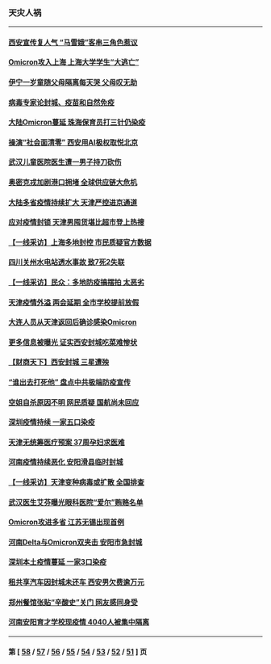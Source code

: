 ### 天灾人祸
---
#### [西安宣传复人气 “马雪娥”客串三角色惹议](../../pages/ncid280/n13506665.md) 
#### [Omicron攻入上海 上海大学学生“大逃亡”](../../pages/ncid280/n13506563.md) 
#### [伊宁一岁童随父母隔离每天哭 父母叹无助](../../pages/ncid280/n13506395.md) 
#### [病毒专家论封城、疫苗和自然免疫](../../pages/ncid280/n13506139.md) 
#### [大陆Omicron蔓延 珠海保育员打三针仍染疫](../../pages/ncid280/n13506285.md) 
#### [操演“社会面清零” 西安用AI极权取悦北京](../../pages/ncid280/n13505996.md) 
#### [武汉儿童医院医生遭一男子持刀砍伤](../../pages/ncid280/n13505948.md) 
#### [奥密克戎加剧港口拥堵 全球供应链大危机](../../pages/ncid280/n13505905.md) 
#### [大陆多省疫情持续扩大 天津严控进京通道](../../pages/ncid280/n13504442.md) 
#### [应对疫情封锁 天津男囤货堪比超市登上热搜](../../pages/ncid280/n13503614.md) 
#### [【一线采访】上海多地封控 市民质疑官方数据](../../pages/ncid280/n13503239.md) 
#### [四川关州水电站透水事故 致7死2失联](../../pages/ncid280/n13503484.md) 
#### [【一线采访】民众：多地防疫搞摆拍 太恶劣](../../pages/ncid280/n13502371.md) 
#### [天津疫情外溢 两会延期 全市学校提前放假](../../pages/ncid280/n13501501.md) 
#### [大连人员从天津返回后确诊感染Omicron](../../pages/ncid280/n13501091.md) 
#### [更多信息被曝光 证实西安封城吃菜难惨状](../../pages/ncid280/n13501078.md) 
#### [【财商天下】西安封城 三星遭殃](../../pages/ncid280/n13500370.md) 
#### [“谁出去打死他” 盘点中共极端防疫宣传](../../pages/ncid280/n13497929.md) 
#### [空姐自杀原因不明 网民质疑 国航尚未回应](../../pages/ncid280/n13499651.md) 
#### [深圳疫情持续 一家五口染疫](../../pages/ncid280/n13499482.md) 
#### [天津无统筹医疗预案 37周孕妇求医难](../../pages/ncid280/n13498500.md) 
#### [河南疫情持续恶化 安阳滑县临时封城](../../pages/ncid280/n13499126.md) 
#### [【一线采访】天津变种病毒或扩散 全国排查](../../pages/ncid280/n13497734.md) 
#### [武汉医生艾芬曝光眼科医院“爱尔”贿赂名单](../../pages/ncid280/n13497508.md) 
#### [Omicron攻进多省 江苏无锡出现首例](../../pages/ncid280/n13497154.md) 
#### [河南Delta与Omicron双夹击 安阳市急封城](../../pages/ncid280/n13497071.md) 
#### [深圳本土疫情蔓延 一家3口染疫](../../pages/ncid280/n13496870.md) 
#### [租共享汽车因封城未还车 西安男欠费逾万元](../../pages/ncid280/n13496470.md) 
#### [郑州餐馆张贴“辛酸史”关门 网友感同身受](../../pages/ncid280/n13496323.md) 
#### [河南安阳育才学校现疫情 4040人被集中隔离](../../pages/ncid280/n13495837.md) 

---
#### 第 [ [58](./58.md) / [57](./57.md) / [56](./56.md) / [55](./55.md) / [54](./54.md) / [53](./53.md) / [52](./52.md) / [51](./51.md) ] 页
